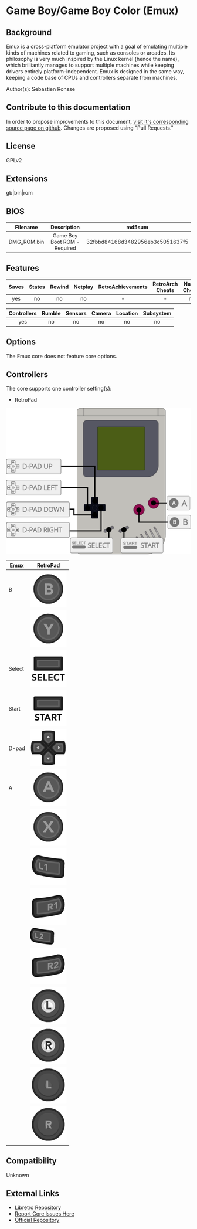 # Game Boy/Game Boy Color (Emux)

## Background

Emux is a cross-platform emulator project with a goal of emulating multiple kinds of machines related to gaming, such as consoles or arcades. Its philosophy is very much inspired by the Linux kernel (hence the name), which brilliantly manages to support multiple machines while keeping drivers entirely platform-independent. Emux is designed in the same way, keeping a code base of CPUs and controllers separate from machines.

Author(s): Sebastien Ronsse

## Contribute to this documentation

In order to propose improvements to this document, [visit it's corresponding source page on github](https://github.com/libretro/docs/tree/master/docs/library/emux_gb.md). Changes are proposed using "Pull Requests."

## License

GPLv2

## Extensions

gb|bin|rom

## BIOS

|   Filename    |    Description                 |              md5sum              |
|:-------------:|:------------------------------:|:--------------------------------:|
| DMG_ROM.bin   | Game Boy Boot ROM - Required       | 32fbbd84168d3482956eb3c5051637f5 |

## Features

| Saves | States      | Rewind | Netplay | RetroAchievements | RetroArch Cheats | Native Cheats |
|:-----:|:-----------:|:------:|:-------:|:-----------------:|:----------------:|:-------------:|
|  yes  |     no      |   no   |  no     |        -          |   -              | no            |

| Controllers     | Rumble | Sensors | Camera | Location | Subsystem     |
|:---------------:|:------:|:-------:|:------:|:--------:|:-------------:|
|      yes        |  no    |   no    |  no    |   no     |      no       |

## Options

The Emux core does not feature core options.

## Controllers

The core supports one controller setting(s):

* RetroPad

![emux_gb_retropad](images/Controllers/emux_gb_retropad.png)

| Emux      | [RetroPad](RetroPad)                                           |
|-----------|----------------------------------------------------------------|
| B         | ![RetroPad_B](images/RetroPad/Retro_B_Round.png)               |
|           | ![RetroPad_Y](images/RetroPad/Retro_Y_Round.png)               |
| Select    | ![RetroPad_Select](images/RetroPad/Retro_Select.png)           |
| Start     | ![RetroPad_Start](images/RetroPad/Retro_Start.png)             |
| D-pad     | ![RetroPad_Dpad](images/RetroPad/Retro_Dpad.png)               |
| A         | ![RetroPad_A](images/RetroPad/Retro_A_Round.png)               |
|           | ![RetroPad_X](images/RetroPad/Retro_X_Round.png)               |
|           | ![RetroPad_L1](images/RetroPad/Retro_L1.png)                   |
|           | ![RetroPad_R1](images/RetroPad/Retro_R1.png)                   |
|           | ![RetroPad_L2](images/RetroPad/Retro_L2_Temp.png)              |
|           | ![RetroPad_R2](images/RetroPad/Retro_R2.png)                   |
|           | ![RetroPad_L3](images/RetroPad/Retro_L3.png)                   |
|           | ![RetroPad_R3](images/RetroPad/Retro_R3.png)                   |
|           | ![RetroPad_Left_Stick](images/RetroPad/Retro_Left_Stick.png)   |
|           | ![RetroPad_Right_Stick](images/RetroPad/Retro_Right_Stick.png) |

## Compatibility

Unknown

## External Links

* [Libretro Repository](https://github.com/libretro/emux)
* [Report Core Issues Here](https://github.com/libretro/libretro-meta/issues)
* [Official Repository](https://github.com/sronsse/emux) 
